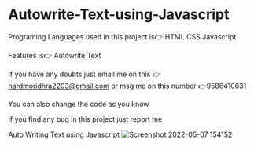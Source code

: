 # Autowrite-Text-using-Javascript
Programing Languages used in this project is👉
HTML
CSS
Javascript 

Features is👉 Autowrite Text

If you have any doubts just email me on this 👉 hardmoridhra2203@gmail.com or msg me on this number 👉9586410631

You can also change the code as you know

If you find any bug in this project just report me

Auto Writing Text using Javascript
![Screenshot 2022-05-07 154152](https://user-images.githubusercontent.com/90509281/167249970-a3e32856-5cce-4487-a013-a8f4d56d5de5.png)
